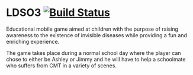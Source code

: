 # LDSO3 [![Build Status](https://travis-ci.com/momoepro/LDSO3.svg?token=2ixbFr6FRPqhgvmFqP1a&branch=master)](https://travis-ci.com/momoepro/LDSO3)


Educational mobile game aimed at children with the purpose of raising awareness to the existence of invisible diseases while providing a fun and enriching experience.


The game takes place during a normal school day where the player can chose to either be Ashley or Jimmy and he will have to help a schoolmate who suffers from CMT in a variety of scenes.
